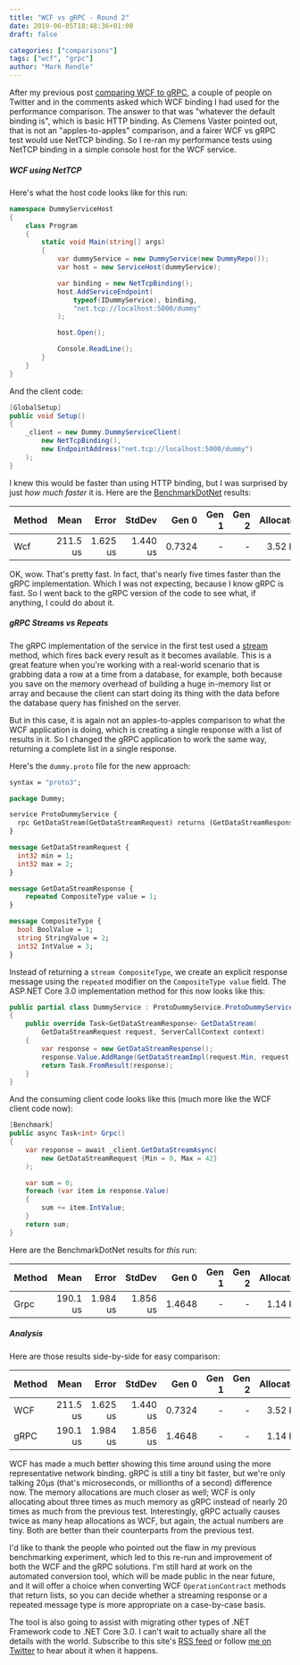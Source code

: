 ```yaml
---
title: "WCF vs gRPC - Round 2"
date: 2019-06-05T18:48:36+01:00
draft: false

categories: ["comparisons"]
tags: ["wcf", "grpc"]
author: "Mark Rendle"
---
```


After my previous post [comparing WCF to gRPC](https://unwcf.com/posts/wcf-vs-grpc), a couple of people
on Twitter and in the comments asked which WCF binding I had used for the performance comparison. The answer
to that was "whatever the default binding is", which is basic HTTP binding. As Clemens Vaster pointed out, that
is not an "apples-to-apples" comparison, and a fairer WCF vs gRPC test would use NetTCP binding. So I re-ran
my performance tests using NetTCP binding in a simple console host for the WCF service.

##### WCF using NetTCP

Here's what the host code looks like for this run:

```csharp
namespace DummyServiceHost
{
    class Program
    {
        static void Main(string[] args)
        {
            var dummyService = new DummyService(new DummyRepo());
            var host = new ServiceHost(dummyService);

            var binding = new NetTcpBinding();
            host.AddServiceEndpoint(
                typeof(IDummyService), binding,
                "net.tcp://localhost:5000/dummy"
            );

            host.Open();

            Console.ReadLine();
        }
    }
}
```

And the client code:

```csharp
[GlobalSetup]
public void Setup()
{
    _client = new Dummy.DummyServiceClient(
        new NetTcpBinding(),
        new EndpointAddress("net.tcp://localhost:5000/dummy")
    );
}
```

I knew this would be faster than using HTTP binding, but I was surprised by just *how much faster* it is. Here are the
[BenchmarkDotNet](https://benchmarkdotnet.org/) results:

| Method |     Mean |    Error |   StdDev |  Gen 0 | Gen 1 | Gen 2 | Allocated |
|------- |---------:|---------:|---------:|-------:|------:|------:|----------:|
|    Wcf | 211.5 us | 1.625 us | 1.440 us | 0.7324 |     - |     - |   3.52 KB |

OK, wow. That's pretty fast. In fact, that's nearly five times faster than the gRPC implementation. Which I was not
expecting, because I know gRPC is fast. So I went back to the gRPC version of the code to see what, if anything, I
could do about it.

##### gRPC Streams vs Repeats

The gRPC implementation of the service in the first test used a [stream](https://grpc.io/docs/guides/concepts/#server-streaming-rpc)
method, which fires back every result as it becomes available. This is a great feature when you're working with a
real-world scenario that is grabbing data a row at a time from a database, for example, both because you save on the memory overhead
of building a huge in-memory list or array and because the client can start doing its thing with the data before
the database query has finished on the server.

But in this case, it is again not an apples-to-apples comparison to what the WCF application is doing, which is creating
a single response with a list of results in it. So I changed the gRPC application to work the same way, returning a
complete list in a single response.

Here's the `dummy.proto` file for the new approach:

```protobuf
syntax = "proto3";

package Dummy;

service ProtoDummyService {
  rpc GetDataStream(GetDataStreamRequest) returns (GetDataStreamResponse) {}
}

message GetDataStreamRequest {
  int32 min = 1;
  int32 max = 2;
}

message GetDataStreamResponse {
	repeated CompositeType value = 1;
}

message CompositeType {
  bool BoolValue = 1;
  string StringValue = 2;
  int32 IntValue = 3;
}
```

Instead of returning a `stream CompositeType`, we create an explicit response message using the `repeated`
modifier on the `CompositeType value` field. The ASP.NET Core 3.0 implementation method for this now looks like this:

```csharp
public partial class DummyService : ProtoDummyService.ProtoDummyServiceBase
{
    public override Task<GetDataStreamResponse> GetDataStream(
        GetDataStreamRequest request, ServerCallContext context)
    {
        var response = new GetDataStreamResponse();
        response.Value.AddRange(GetDataStreamImpl(request.Min, request.Max));
        return Task.FromResult(response);
    }
}
```

And the consuming client code looks like this (much more like the WCF client code now):

```csharp
[Benchmark]
public async Task<int> Grpc()
{
    var response = await _client.GetDataStreamAsync(
        new GetDataStreamRequest {Min = 0, Max = 42}
    );

    var sum = 0;
    foreach (var item in response.Value)
    {
        sum += item.IntValue;
    }
    return sum;
}
```

Here are the BenchmarkDotNet results for *this* run:

| Method |     Mean |    Error |   StdDev |  Gen 0 | Gen 1 | Gen 2 | Allocated |
|------- |---------:|---------:|---------:|-------:|------:|------:|----------:|
|   Grpc | 190.1 us | 1.984 us | 1.856 us | 1.4648 |     - |     - |   1.14 KB |

##### Analysis

Here are those results side-by-side for easy comparison:

| Method |     Mean |    Error |   StdDev |  Gen 0 | Gen 1 | Gen 2 | Allocated |
|------- |---------:|---------:|---------:|-------:|------:|------:|----------:|
|    WCF | 211.5 us | 1.625 us | 1.440 us | 0.7324 |     - |     - |   3.52 KB |
|   gRPC | 190.1 us | 1.984 us | 1.856 us | 1.4648 |     - |     - |   1.14 KB |

WCF has made a much better showing this time around using the more representative network binding. gRPC is still
a tiny bit faster, but we're only talking 20μs (that's microseconds, or millionths of a second) difference
now. The memory allocations are much closer as well; WCF is only allocating about three times as much
memory as gRPC instead of nearly 20 times as much from the previous test. Interestingly, gRPC actually
causes twice as many heap allocations as WCF, but again, the actual numbers are tiny. Both are better than their
counterparts from the previous test.

I'd like to thank the people who pointed out the flaw in my previous benchmarking experiment, which led
to this re-run and improvement of both the WCF and the gRPC solutions. I'm still hard at work on the automated
conversion tool, which will be made public in the near future, and it will offer a choice when converting
WCF `OperationContract` methods that return lists, so you can decide whether a streaming response or a
repeated message type is more appropriate on a case-by-case basis.

The tool is also going to assist with migrating other types of .NET Framework code to .NET Core 3.0. I can't wait
to actually share all the details with the world. Subscribe to this site's [RSS feed](https://unwcf.com/index.xml)
or follow [me on Twitter](https://twitter.com/markrendle) to hear about it when it happens.
